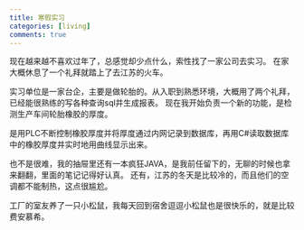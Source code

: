 ```yaml
---
title: 寒假实习
categories: [living]
comments: true
---
```


现在越来越不喜欢过年了，总感觉却少点什么，索性找了一家公司去实习。
在家大概休息了一个礼拜就踏上了去江苏的火车。

实习单位是一家台企，主要是做轮胎的。从入职到熟悉环境，大概用了两个礼拜，已经能很熟练的写各种查询sql并生成报表。
现在我开始负责一个新的功能，是检测生产车间轮胎橡胶的厚度。

是用PLC不断控制橡胶厚度并将厚度通过内网记录到数据库，再用C#读取数据库中的橡胶厚度并实时地用曲线显示出来。

也不是很难，我的抽屉里还有一本疯狂JAVA，是我前任留下的，无聊的时候也拿来翻翻，里面的笔记记得好认真。
还有，江苏的冬天是比较冷的，而且他们的空调都不能制热，这点很尴尬。

工厂的室友养了一只小松鼠，我每天回到宿舍逗逗小松鼠也是很快乐的，就是比较费安慕希。